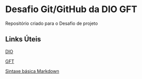 # Desafio Git/GitHub da DIO GFT
Repositório criado para o Desafio de projeto

## Links Úteis
[DIO](https://www.dio.me/en)

[GFT](https://www.gft.com/br/pt)

[Sintaxe básica Markdown](https://www.markdownguide.org/)




